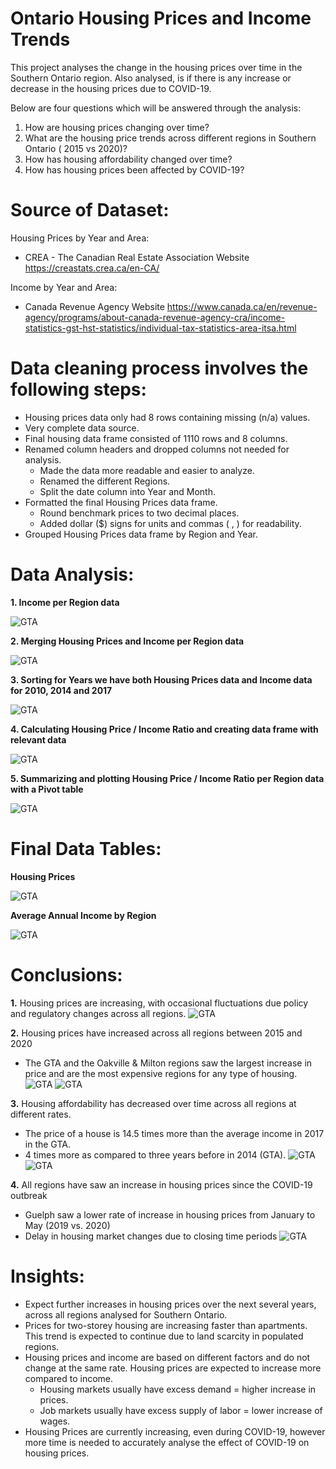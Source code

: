 # Ontario Housing Prices and Income Trends

This project analyses the change in the housing prices over time in the Southern Ontario region. Also analysed, is if there is any increase or decrease in the housing prices due to COVID-19.

Below are four questions which will be answered through the analysis:

1. How are housing prices changing over time? 
2. What are the housing price trends across different regions in Southern Ontario ( 2015 vs 2020)?
3. How has housing affordability changed over time?
4. How has housing prices been affected by COVID-19?


# Source of Dataset:

Housing Prices by Year and Area:
 * CREA - The Canadian Real Estate Association Website
   https://creastats.crea.ca/en-CA/

Income by Year and Area:
 * Canada Revenue Agency Website
   https://www.canada.ca/en/revenue-agency/programs/about-canada-revenue-agency-cra/income-statistics-gst-hst-statistics/individual-tax-statistics-area-itsa.html


# Data cleaning process involves the following steps:

* Housing prices data only had 8 rows containing missing (n/a) values.
* Very complete data source.
* Final housing data frame consisted of 1110 rows and 8 columns.
* Renamed column headers and dropped columns not needed for analysis.
  * Made the data more readable and easier to analyze.
  * Renamed the different Regions.
  * Split the date column into Year and Month.
* Formatted the final Housing Prices data frame.
  * Round benchmark prices to two decimal places.
  * Added dollar ($) signs for units and commas ( , ) for readability.
* Grouped Housing Prices data frame by Region and Year.


# Data Analysis:

**1. Income per Region data**

![GTA](Figures/analysis_1.png)

**2. Merging Housing Prices and Income per Region data**

![GTA](Figures/analysis_2.png)

**3. Sorting for Years we have both Housing Prices data and Income data for 2010, 2014 and  2017**

![GTA](Figures/analysis_3.png)

**4. Calculating Housing Price / Income Ratio and creating data frame with relevant data**

![GTA](Figures/analysis_4.png)

**5. Summarizing and plotting Housing Price / Income Ratio per Region data with a Pivot table**

![GTA](Figures/analysis_5.png)

# Final Data Tables:

**Housing Prices**

![GTA](Figures/Housing_Prices.png)

**Average Annual Income by Region**

![GTA](Figures/Income_by_Region.png)


# Conclusions:

**1.** Housing prices are increasing, with occasional fluctuations due policy and regulatory changes across all regions.
![GTA](Figures/Housing_Price_per_Region.png)

**2.** Housing prices have increased across all regions between 2015 and 2020
   * The GTA and the Oakville & Milton regions saw the largest increase in price and are the most expensive regions for any type of housing.
![GTA](Figures/composite_prices_for_2015_&_2020.png)
![GTA](Figures/Price_comparison_apartment_vs_two-storey.png)

**3.** Housing affordability has decreased over time across all regions at different rates.
   * The price of a house is 14.5 times more than the average income in 2017 in the GTA.
   * 4 times more as compared to three years before in 2014 (GTA).
![GTA](Figures/GTA_Housing_Price_Over_Time.png)
![GTA](Figures/Price_to_Income_Ratio.png)

**4.** All regions have saw an increase in housing prices since the COVID-19 outbreak
   * Guelph saw a lower rate of increase in housing prices from January to May (2019 vs. 2020)
   * Delay in housing market changes due to closing time periods
![GTA](Figures/Percent_change_2019_vs_2020.png)


# Insights:

* Expect further increases in housing prices over  the next several years, across all regions analysed for Southern Ontario.
* Prices for two-storey housing are increasing faster than apartments. This trend is expected to continue due to land scarcity in populated regions.
* Housing prices and income are based on different factors and do not change at the same rate. Housing prices are expected to increase more compared to income.
  * Housing markets usually have excess demand = higher increase in prices.
  * Job markets usually have excess supply of labor = lower increase of wages.
* Housing Prices are currently increasing, even during COVID-19, however more time is needed to accurately analyse the effect of COVID-19 on housing prices.

